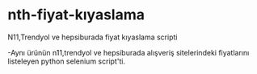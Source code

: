 # nth-fiyat-kıyaslama
N11,Trendyol ve hepsiburada fiyat kıyaslama scripti

-Aynı ürünün n11,trendyol ve hepsiburada alışveriş sitelerindeki fiyatlarını listeleyen python selenium script'ti.
